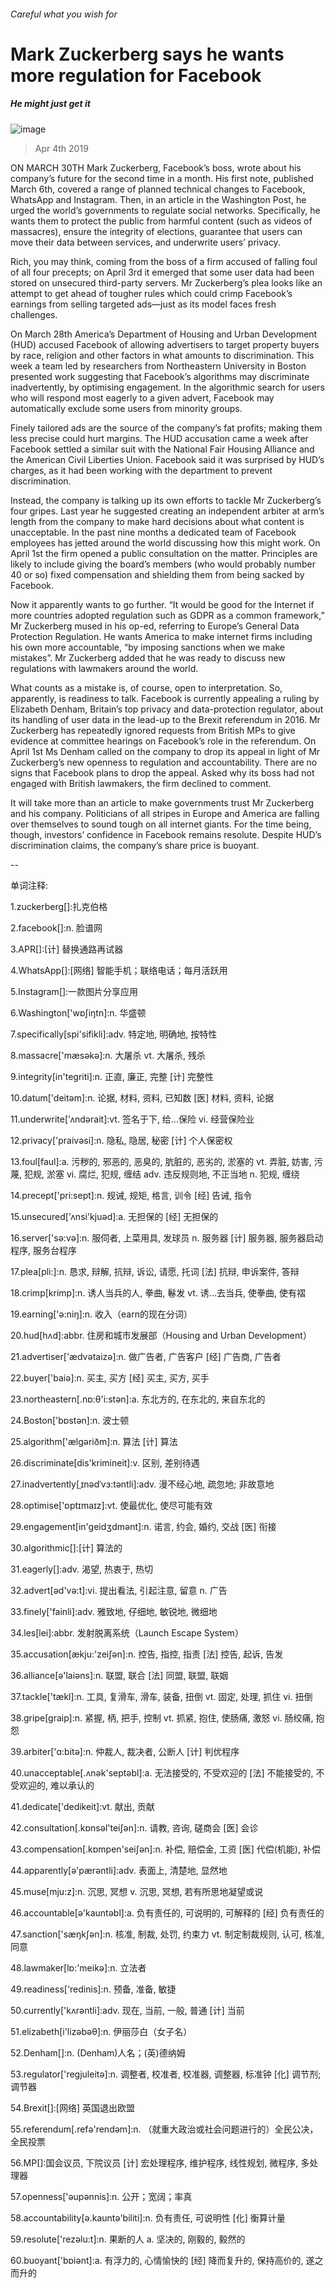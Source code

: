 ###### Careful what you wish for
# Mark Zuckerberg says he wants more regulation for Facebook 
##### He might just get it 
![image](images/20190406_WBP003_0.jpg) 
> Apr 4th 2019 
ON MARCH 30TH Mark Zuckerberg, Facebook’s boss, wrote about his company’s future for the second time in a month. His first note, published March 6th, covered a range of planned technical changes to Facebook, WhatsApp and Instagram. Then, in an article in the Washington Post, he urged the world’s governments to regulate social networks. Specifically, he wants them to protect the public from harmful content (such as videos of massacres), ensure the integrity of elections, guarantee that users can move their data between services, and underwrite users’ privacy. 
Rich, you may think, coming from the boss of a firm accused of falling foul of all four precepts; on April 3rd it emerged that some user data had been stored on unsecured third-party servers. Mr Zuckerberg’s plea looks like an attempt to get ahead of tougher rules which could crimp Facebook’s earnings from selling targeted ads—just as its model faces fresh challenges. 
On March 28th America’s Department of Housing and Urban Development (HUD) accused Facebook of allowing advertisers to target property buyers by race, religion and other factors in what amounts to discrimination. This week a team led by researchers from Northeastern University in Boston presented work suggesting that Facebook’s algorithms may discriminate inadvertently, by optimising engagement. In the algorithmic search for users who will respond most eagerly to a given advert, Facebook may automatically exclude some users from minority groups. 
Finely tailored ads are the source of the company’s fat profits; making them less precise could hurt margins. The HUD accusation came a week after Facebook settled a similar suit with the National Fair Housing Alliance and the American Civil Liberties Union. Facebook said it was surprised by HUD’s charges, as it had been working with the department to prevent discrimination. 
Instead, the company is talking up its own efforts to tackle Mr Zuckerberg’s four gripes. Last year he suggested creating an independent arbiter at arm’s length from the company to make hard decisions about what content is unacceptable. In the past nine months a dedicated team of Facebook employees has jetted around the world discussing how this might work. On April 1st the firm opened a public consultation on the matter. Principles are likely to include giving the board’s members (who would probably number 40 or so) fixed compensation and shielding them from being sacked by Facebook. 
Now it apparently wants to go further. “It would be good for the Internet if more countries adopted regulation such as GDPR as a common framework,” Mr Zuckerberg mused in his op-ed, referring to Europe’s General Data Protection Regulation. He wants America to make internet firms including his own more accountable, “by imposing sanctions when we make mistakes”. Mr Zuckerberg added that he was ready to discuss new regulations with lawmakers around the world. 
What counts as a mistake is, of course, open to interpretation. So, apparently, is readiness to talk. Facebook is currently appealing a ruling by Elizabeth Denham, Britain’s top privacy and data-protection regulator, about its handling of user data in the lead-up to the Brexit referendum in 2016. Mr Zuckerberg has repeatedly ignored requests from British MPs to give evidence at committee hearings on Facebook’s role in the referendum. On April 1st Ms Denham called on the company to drop its appeal in light of Mr Zuckerberg’s new openness to regulation and accountability. There are no signs that Facebook plans to drop the appeal. Asked why its boss had not engaged with British lawmakers, the firm declined to comment. 
It will take more than an article to make governments trust Mr Zuckerberg and his company. Politicians of all stripes in Europe and America are falling over themselves to sound tough on all internet giants. For the time being, though, investors’ confidence in Facebook remains resolute. Despite HUD’s discrimination claims, the company’s share price is buoyant. 
-- 
 单词注释:
1.zuckerberg[]:扎克伯格 
2.facebook[]:n. 脸谱网 
3.APR[]:[计] 替换通路再试器 
4.WhatsApp[]:[网络] 智能手机；联络电话；每月活跃用 
5.Instagram[]:一款图片分享应用 
6.Washington['wɒʃiŋtn]:n. 华盛顿 
7.specifically[spi'sifikli]:adv. 特定地, 明确地, 按特性 
8.massacre['mæsәkә]:n. 大屠杀 vt. 大屠杀, 残杀 
9.integrity[in'tegriti]:n. 正直, 廉正, 完整 [计] 完整性 
10.datum['deitәm]:n. 论据, 材料, 资料, 已知数 [医] 材料, 资料, 论据 
11.underwrite['ʌndәrait]:vt. 签名于下, 给...保险 vi. 经营保险业 
12.privacy['praivәsi]:n. 隐私, 隐居, 秘密 [计] 个人保密权 
13.foul[faul]:a. 污秽的, 邪恶的, 恶臭的, 肮脏的, 恶劣的, 淤塞的 vt. 弄脏, 妨害, 污蔑, 犯规, 淤塞 vi. 腐烂, 犯规, 缠结 adv. 违反规则地, 不正当地 n. 犯规, 缠绕 
14.precept['pri:sept]:n. 规诫, 规矩, 格言, 训令 [经] 告诫, 指令 
15.unsecured['ʌnsi'kjuәd]:a. 无担保的 [经] 无担保的 
16.server['sә:vә]:n. 服伺者, 上菜用具, 发球员 n. 服务器 [计] 服务器, 服务器启动程序, 服务台程序 
17.plea[pli:]:n. 恳求, 辩解, 抗辩, 诉讼, 请愿, 托词 [法] 抗辩, 申诉案件, 答辩 
18.crimp[krimp]:n. 诱人当兵的人, 拳曲, 鬈发 vt. 诱...去当兵, 使拳曲, 使有褶 
19.earning['ә:niŋ]:n. 收入（earn的现在分词） 
20.hud[hʌd]:abbr. 住房和城市发展部（Housing and Urban Development） 
21.advertiser['ædvәtaizә]:n. 做广告者, 广告客户 [经] 广告商, 广告者 
22.buyer['baiә]:n. 买主, 买方 [经] 买主, 买方, 买手 
23.northeastern[.nɒ:θ'i:stәn]:a. 东北方的, 在东北的, 来自东北的 
24.Boston['bɒstәn]:n. 波士顿 
25.algorithm['ælgәriðm]:n. 算法 [计] 算法 
26.discriminate[dis'krimineit]:v. 区别, 差别待遇 
27.inadvertently[ˌɪnədˈvɜ:təntli]:adv. 漫不经心地, 疏忽地; 非故意地 
28.optimise['ɒptɪmaɪz]:vt. 使最优化, 使尽可能有效 
29.engagement[in'geidʒdmәnt]:n. 诺言, 约会, 婚约, 交战 [医] 衔接 
30.algorithmic[]:[计] 算法的 
31.eagerly[]:adv. 渴望, 热衷于, 热切 
32.advert[әd'vә:t]:vi. 提出看法, 引起注意, 留意 n. 广告 
33.finely['fainli]:adv. 雅致地, 仔细地, 敏锐地, 微细地 
34.les[lei]:abbr. 发射脱离系统（Launch Escape System） 
35.accusation[ækju:'zeiʃәn]:n. 控告, 指控, 指责 [法] 控告, 起诉, 告发 
36.alliance[ә'laiәns]:n. 联盟, 联合 [法] 同盟, 联盟, 联姻 
37.tackle['tækl]:n. 工具, 复滑车, 滑车, 装备, 扭倒 vt. 固定, 处理, 抓住 vi. 扭倒 
38.gripe[graip]:n. 紧握, 柄, 把手, 控制 vt. 抓紧, 抱住, 使肠痛, 激怒 vi. 肠绞痛, 抱怨 
39.arbiter['ɑ:bitә]:n. 仲裁人, 裁决者, 公断人 [计] 判优程序 
40.unacceptable[.ʌnәk'septәbl]:a. 无法接受的, 不受欢迎的 [法] 不能接受的, 不受欢迎的, 难以承认的 
41.dedicate['dedikeit]:vt. 献出, 贡献 
42.consultation[.kɒnsәl'teiʃәn]:n. 请教, 咨询, 磋商会 [医] 会诊 
43.compensation[.kɒmpen'seiʃәn]:n. 补偿, 赔偿金, 工资 [医] 代偿(机能), 补偿 
44.apparently[ә'pærәntli]:adv. 表面上, 清楚地, 显然地 
45.muse[mju:z]:n. 沉思, 冥想 v. 沉思, 冥想, 若有所思地凝望或说 
46.accountable[ә'kauntәbl]:a. 负有责任的, 可说明的, 可解释的 [经] 负有责任的 
47.sanction['sæŋkʃәn]:n. 核准, 制裁, 处罚, 约束力 vt. 制定制裁规则, 认可, 核准, 同意 
48.lawmaker[lɒ:'meikә]:n. 立法者 
49.readiness['redinis]:n. 预备, 准备, 敏捷 
50.currently['kʌrәntli]:adv. 现在, 当前, 一般, 普通 [计] 当前 
51.elizabeth[i'lizәbәθ]:n. 伊丽莎白（女子名） 
52.Denham[]:n. (Denham)人名；(英)德纳姆 
53.regulator['regjuleitә]:n. 调整者, 校准者, 校准器, 调整器, 标准钟 [化] 调节剂; 调节器 
54.Brexit[]:[网络] 英国退出欧盟 
55.referendum[.refә'rendәm]:n. （就重大政治或社会问题进行的）全民公决，全民投票 
56.MP[]:国会议员, 下院议员 [计] 宏处理程序, 维护程序, 线性规划, 微程序, 多处理器 
57.openness['әupәnnis]:n. 公开；宽阔；率真 
58.accountability[ә.kauntә'biliti]:n. 负有责任, 可说明性 [化] 衡算计量 
59.resolute['rezәlu:t]:n. 果断的人 a. 坚决的, 刚毅的, 毅然的 
60.buoyant['bɒiәnt]:a. 有浮力的, 心情愉快的 [经] 降而复升的, 保持高价的, 遂之而升的 

